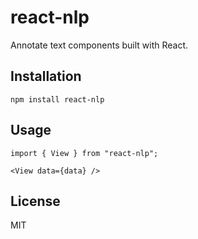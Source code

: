 # react-nlp

Annotate text components built with React.

## Installation

```
npm install react-nlp
```

## Usage

```
import { View } from "react-nlp";
```

```
<View data={data} />
```

## License

MIT
